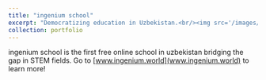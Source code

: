 ```yaml
---
title: "ingenium school"
excerpt: "Democratizing education in Uzbekistan.<br/><img src='/images/ingenium.png'>"
collection: portfolio
---
```


ingenium school is the first free online school in uzbekistan bridging the gap in STEM fields. Go to [www.ingenium.world](www.ingenium.world) to learn more!
